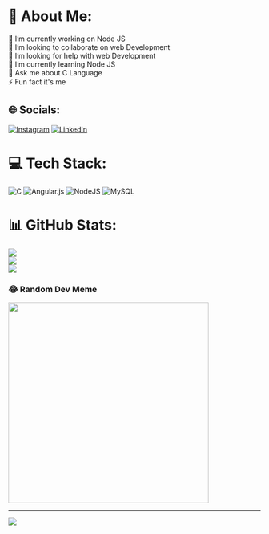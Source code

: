 # 💫 About Me:
🔭 I’m currently working on Node JS<br>👯 I’m looking to collaborate on web Development<br>🤝 I’m looking for help with web Development<br>🌱 I’m currently learning Node JS<br>💬 Ask me about C Language<br>⚡ Fun fact it's me


## 🌐 Socials:
[![Instagram](https://img.shields.io/badge/Instagram-%23E4405F.svg?logo=Instagram&logoColor=white)](https://instagram.com/Shashidhar_patgar.18) [![LinkedIn](https://img.shields.io/badge/LinkedIn-%230077B5.svg?logo=linkedin&logoColor=white)](https://linkedin.com/in/shashidhar-m-patgar) 

# 💻 Tech Stack:
![C](https://img.shields.io/badge/c-%2300599C.svg?style=for-the-badge&logo=c&logoColor=white) ![Angular.js](https://img.shields.io/badge/angular.js-%23E23237.svg?style=for-the-badge&logo=angularjs&logoColor=white) ![NodeJS](https://img.shields.io/badge/node.js-6DA55F?style=for-the-badge&logo=node.js&logoColor=white) ![MySQL](https://img.shields.io/badge/mysql-4479A1.svg?style=for-the-badge&logo=mysql&logoColor=white)
# 📊 GitHub Stats:
![](https://github-readme-stats.vercel.app/api?username=Shashidharmp18&theme=dark&hide_border=false&include_all_commits=false&count_private=false)<br/>
![](https://github-readme-streak-stats.herokuapp.com/?user=Shashidharmp18&theme=dark&hide_border=false)<br/>
![](https://github-readme-stats.vercel.app/api/top-langs/?username=Shashidharmp18&theme=dark&hide_border=false&include_all_commits=false&count_private=false&layout=compact)

### 😂 Random Dev Meme
<img src='https://memer-new.vercel.app/' style="height: 400px;"/>

---
[![](https://visitcount.itsvg.in/api?id=Shashidharmp18&icon=0&color=0)](https://visitcount.itsvg.in)

<!-- Proudly created with GPRM ( https://gprm.itsvg.in ) -->
